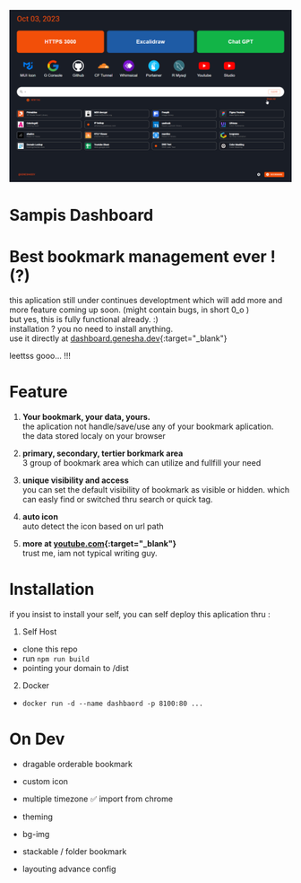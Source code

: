 ![alt text](./doc/asset1.png)

# **Sampis Dashboard**

# Best bookmark management ever ! (?)

this aplication still under continues developtment which will add more and more feature coming up soon. (might contain bugs, in short 0_o )<br>
but yes, this is fully functional already. :) <br>
installation ? you no need to install anything. <br>
use it directly at [dashboard.genesha.dev](https://dashboard.genesha.dev){:target="\_blank"}

leettss gooo... !!!

# Feature

1. **Your bookmark, your data, yours.** <br/>
   the aplication not handle/save/use any of your bookmark aplication. <br/>
   the data stored localy on your browser

2. **primary, secondary, tertier borkmark area** <br/>
   3 group of bookmark area which can utilize and fullfill your need

3. **unique visibility and access** <br/>
   you can set the default visibility of bookmark as visible or hidden. which can easly find or switched thru search or quick tag.

4. **auto icon**<br/>
   auto detect the icon based on url path

5. **more at [youtube.com](https://youtube.com){:target="\_blank"}**<br/>
   trust me, iam not typical writing guy.

# Installation

if you insist to install your self, you can self deploy this aplication thru :

1. Self Host

- clone this repo
- run `npm run build`
- pointing your domain to /dist

2. Docker

- `docker run -d --name dashbaord -p 8100:80 ...`

# On Dev

- dragable orderable bookmark
- custom icon
- multiple timezone
  ✅ import from chrome
- theming
- bg-img
- stackable / folder bookmark

- layouting advance config
